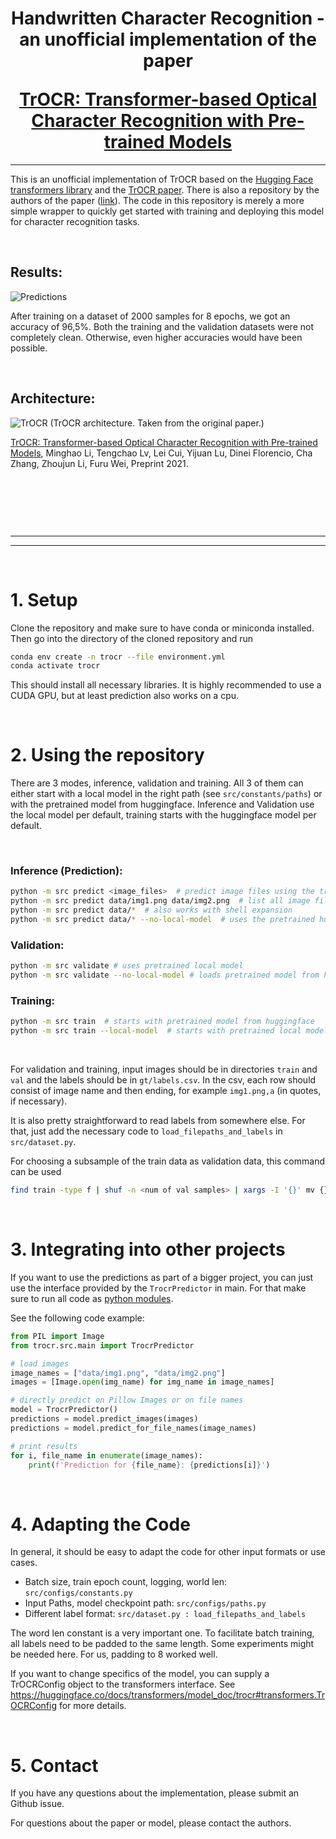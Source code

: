 <p align="center">
    <h1 align="center">
        <p>Handwritten Character Recognition - an unofficial implementation of the paper</p>
        <a href="https://arxiv.org/abs/2109.10282">TrOCR: Transformer-based Optical Character Recognition with Pre-trained Models</a>
    </h1>
    
</p>

---

This is an unofficial implementation of TrOCR based on the [Hugging Face transformers library](https://huggingface.co/docs/transformers/model_doc/trocr) and the [TrOCR paper](https://arxiv.org/abs/2109.10282). There is also a repository by the authors of the paper ([link](https://github.com/microsoft/unilm/tree/master/trocr)). The code in this repository is merely a more simple wrapper to quickly get started with training and deploying this model for character recognition tasks.

&nbsp;

## Results:

![Predictions](https://drive.google.com/uc?export=view&id=1w5_GxPI_PxrprYXkKIkWEfp4daiwpZDR)

After training on a dataset of 2000 samples for 8 epochs, we got an accuracy of 96,5%. Both the training and the validation datasets were not completely clean. Otherwise, even higher accuracies would have been possible.



&nbsp;

## Architecture:

![TrOCR](https://pbs.twimg.com/media/FADdTXEVgAAsTWL?format=jpg&name=4096x4096)
(TrOCR architecture. Taken from the original paper.)

[TrOCR: Transformer-based Optical Character Recognition with Pre-trained Models](https://arxiv.org/abs/2109.10282), Minghao Li, Tengchao Lv, Lei Cui, Yijuan Lu, Dinei Florencio, Cha Zhang, Zhoujun Li, Furu Wei, Preprint 2021.

&nbsp;

&nbsp;

&nbsp;

---
---
&nbsp;



# 1. Setup

Clone the repository and make sure to have conda or miniconda installed.
Then go into the directory of the cloned repository and run

``` bash
conda env create -n trocr --file environment.yml
conda activate trocr
```

This should install all necessary libraries.
It is highly recommended to use a CUDA GPU, but at least prediction also works on a cpu.

&nbsp; 

# 2. Using the repository

There are 3 modes, inference, validation and training. All 3 of them can either start with a local model in the right path (see `src/constants/paths`) or with the pretrained model from huggingface. Inference and Validation use the local model per default, training starts with the huggingface model per default.

&nbsp; 

### Inference (Prediction):

``` bash
python -m src predict <image_files>  # predict image files using the trained local model
python -m src predict data/img1.png data/img2.png  # list all image files
python -m src predict data/*  # also works with shell expansion
python -m src predict data/* --no-local-model  # uses the pretrained huggingface model
```

### Validation:

``` bash
python -m src validate # uses pretrained local model
python -m src validate --no-local-model # loads pretrained model from huggingface
```

### Training:

```bash
python -m src train  # starts with pretrained model from huggingface
python -m src train --local-model  # starts with pretrained local model
```

&nbsp; 

For validation and training, input images should be in directories `train` and `val` and the labels should be in `gt/labels.csv`.
In the csv, each row should consist of image name and then ending, for example `img1.png,a` (in quotes, if necessary).

It is also pretty straightforward to read labels from somewhere else. For that, just add the necessary code to `load_filepaths_and_labels` in `src/dataset.py`.

For choosing a subsample of the train data as validation data, this command can be used

``` bash
find train -type f | shuf -n <num of val samples> | xargs -I '{}' mv {} val
```

&nbsp; 

# 3. Integrating into other projects

If you want to use the predictions as part of a bigger project, you can just use the interface provided by the `TrocrPredictor` in main. For that make sure to run all code as [python modules](https://docs.python.org/3/tutorial/modules.html).


See the following code example:

``` python
from PIL import Image
from trocr.src.main import TrocrPredictor

# load images
image_names = ["data/img1.png", "data/img2.png"]
images = [Image.open(img_name) for img_name in image_names]

# directly predict on Pillow Images or on file names
model = TrocrPredictor()
predictions = model.predict_images(images)
predictions = model.predict_for_file_names(image_names)

# print results
for i, file_name in enumerate(image_names):
    print(f'Prediction for {file_name}: {predictions[i]}')
```

&nbsp;

# 4. Adapting the Code

In general, it should be easy to adapt the code for other input formats or use cases.


- Batch size, train epoch count, logging, world len: `src/configs/constants.py`
- Input Paths, model checkpoint path: `src/configs/paths.py`
- Different label format: `src/dataset.py : load_filepaths_and_labels`

The word len constant is a very important one. To facilitate batch training, all labels need to be padded to the same length.
Some experiments might be needed here. For us, padding to 8 worked well.

If you want to change specifics of the model, you can supply a TrOCRConfig object to the transformers interface.
See <https://huggingface.co/docs/transformers/model_doc/trocr#transformers.TrOCRConfig> for more details.

&nbsp;

# 5. Contact

If you have any questions about the implementation, please submit an Github issue.

For questions about the paper or model, please contact the authors.
